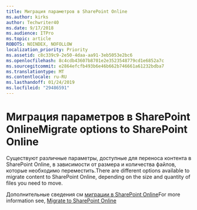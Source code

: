 ```yaml
---
title: Миграция параметров в SharePoint Online
ms.author: kirks
author: Techwriter40
ms.date: 9/17/2018
ms.audience: ITPro
ms.topic: article
ROBOTS: NOINDEX, NOFOLLOW
localization_priority: Priority
ms.assetid: c8c339c9-2e50-4daa-aa91-3eb5053e2bc6
ms.openlocfilehash: 8c4cdb43607b8701e2e3523548779cd1e6852a7c
ms.sourcegitcommit: e2864efcfb493b6e46b662b746661a61232bdba7
ms.translationtype: MT
ms.contentlocale: ru-RU
ms.lasthandoff: 01/24/2019
ms.locfileid: "29486591"
---
```

# <a name="migrate-options-to-sharepoint-online"></a><span data-ttu-id="a21a7-102">Миграция параметров в SharePoint Online</span><span class="sxs-lookup"><span data-stu-id="a21a7-102">Migrate options to SharePoint Online</span></span>

<span data-ttu-id="a21a7-103">Существуют различные параметры, доступные для переноса контента в SharePoint Online, в зависимости от размера и количества файлов, которые необходимо переместить.</span><span class="sxs-lookup"><span data-stu-id="a21a7-103">There are different options available to migrate content to SharePoint Online, depending on the size and quantity of files you need to move.</span></span>
  
<span data-ttu-id="a21a7-104">Дополнительные сведения см [миграции в SharePoint Online](https://go.microsoft.com/fwlink/?linkid-2022029)</span><span class="sxs-lookup"><span data-stu-id="a21a7-104">For more information see, [Migrate to SharePoint Online](https://go.microsoft.com/fwlink/?linkid-2022029)</span></span>
  

